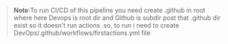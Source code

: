 >**Note**:To run CI/CD of this pipeline you need create .github in root where here Devops is root dir and Github is subdir post that .github dir exist so it doesn't run actions .so, to run i need to create DevOps/.github/workflows/firstactions.yml file
